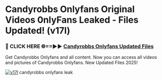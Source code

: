 # Candyrobbs Onlyfans Original Videos 0nlyFans Leaked - Files Updated! (v17l)

<h3>🔴 CLICK HERE 🌐==►► <a href="https://tinyurl.com/x26r9saj" rel="nofollow">Candyrobbs Onlyfans Updated Files</a></h3>

Get Candyrobbs Onlyfans and all content. Now you can access all videos and pictures of Candyrobbs Onlyfans. New Updated Files 2025!

[![v17l](https://i.imgur.com/LkgZPqh.gif)](https://tinyurl.com/x26r9saj)
candyrobbs onlyfans leak